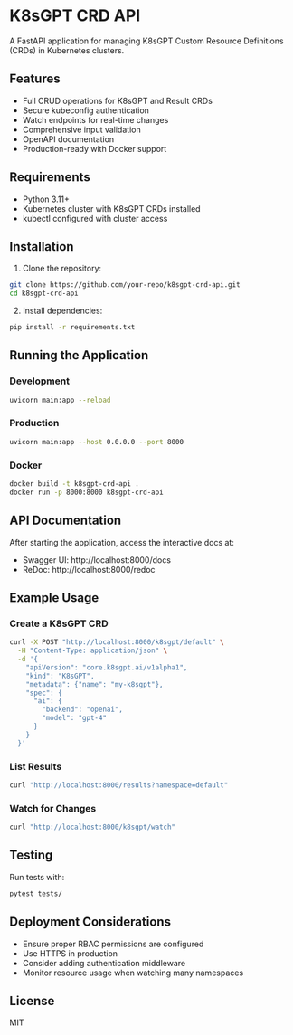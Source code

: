 # K8sGPT CRD API

A FastAPI application for managing K8sGPT Custom Resource Definitions (CRDs) in Kubernetes clusters.

## Features

- Full CRUD operations for K8sGPT and Result CRDs
- Secure kubeconfig authentication
- Watch endpoints for real-time changes
- Comprehensive input validation
- OpenAPI documentation
- Production-ready with Docker support

## Requirements

- Python 3.11+
- Kubernetes cluster with K8sGPT CRDs installed
- kubectl configured with cluster access

## Installation

1. Clone the repository:
```bash
git clone https://github.com/your-repo/k8sgpt-crd-api.git
cd k8sgpt-crd-api
```

2. Install dependencies:
```bash
pip install -r requirements.txt
```

## Running the Application

### Development
```bash
uvicorn main:app --reload
```

### Production
```bash
uvicorn main:app --host 0.0.0.0 --port 8000
```

### Docker
```bash
docker build -t k8sgpt-crd-api .
docker run -p 8000:8000 k8sgpt-crd-api
```

## API Documentation

After starting the application, access the interactive docs at:
- Swagger UI: http://localhost:8000/docs
- ReDoc: http://localhost:8000/redoc

## Example Usage

### Create a K8sGPT CRD
```bash
curl -X POST "http://localhost:8000/k8sgpt/default" \
  -H "Content-Type: application/json" \
  -d '{
    "apiVersion": "core.k8sgpt.ai/v1alpha1",
    "kind": "K8sGPT",
    "metadata": {"name": "my-k8sgpt"},
    "spec": {
      "ai": {
        "backend": "openai",
        "model": "gpt-4"
      }
    }
  }'
```

### List Results
```bash
curl "http://localhost:8000/results?namespace=default"
```

### Watch for Changes
```bash
curl "http://localhost:8000/k8sgpt/watch"
```

## Testing

Run tests with:
```bash
pytest tests/
```

## Deployment Considerations

- Ensure proper RBAC permissions are configured
- Use HTTPS in production
- Consider adding authentication middleware
- Monitor resource usage when watching many namespaces

## License

MIT